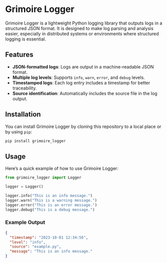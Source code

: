 # Grimoire Logger

Grimoire Logger is a lightweight Python logging library that outputs logs in a
structured JSON format. It is designed to make log parsing and analysis easier,
especially in distributed systems or environments where structured logging is
essential.

## Features

- **JSON-formatted logs**: Logs are output in a machine-readable JSON format.
- **Multiple log levels**: Supports `info`, `warn`, `error`, and `debug` levels.
- **Timestamped logs**: Each log entry includes a timestamp for better
  traceability.
- **Source identification**: Automatically includes the source file in the log
  output.

## Installation

You can install Grimoire Logger by cloning this repository to a local place or
by using `pip`:

```bash
pip install grimoire_logger
```

## Usage

Here’s a quick example of how to use Grimoire Logger:

```python
from grimoire_logger import Logger

logger = Logger()

logger.info("This is an info message.")
logger.warn("This is a warning message.")
logger.error("This is an error message.")
logger.debug("This is a debug message.")
```

### Example Output

```json
{
  "timestamp": "2023-10-01 12:34:56",
  "level": "info",
  "source": "example.py",
  "message": "This is an info message."
}
```
